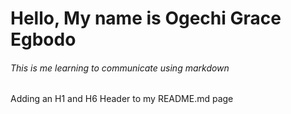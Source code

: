 # Hello, My name is Ogechi Grace Egbodo
###### This is me learning to communicate using markdown



Adding an H1 and H6 Header to my README.md page
